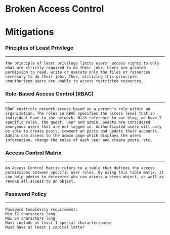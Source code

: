 # Broken Access Control

# Mitigations


### **Pinciples of Least Privilege**
------


    The principle of least privilege limits users' access rights to only what are strictly required to do their jobs. Users are granted permission to read, write or execute only the files ot resources necessary to do their jobs. Thus, utilizing this principle, unauthorized users are unable to access restricted resources.



### **Role-Based Access Control (RBAC)**
----


    RBAC restricts network access based on a person's role within an organization. The roles in RBAC specifies the access level that an individual have to the network. With reference to our blog, we have 2 specific roles, the guest, user and admin. Guests are considered anonymous users that are not logged in. Authenticated users will only be able to create posts, comment on posts and update their accounts. Admins can access to the admin page which displays the users information, change the roles of each user and create posts, etc.


### **Access Control Matrix**
-----


    An Access Control Matrix refers to a table that defines the access permissions between specific user roles. By using this table matix, it can help admins to determine who can access a given object, as well as revoke all access to an object.


### **Password Policy**
-----

    Password Complexity requirement:
    Min 12 characters long
    Max 64 characters long
    Must include at least 1 special charactersource
    Must have at least 1 capital letter
